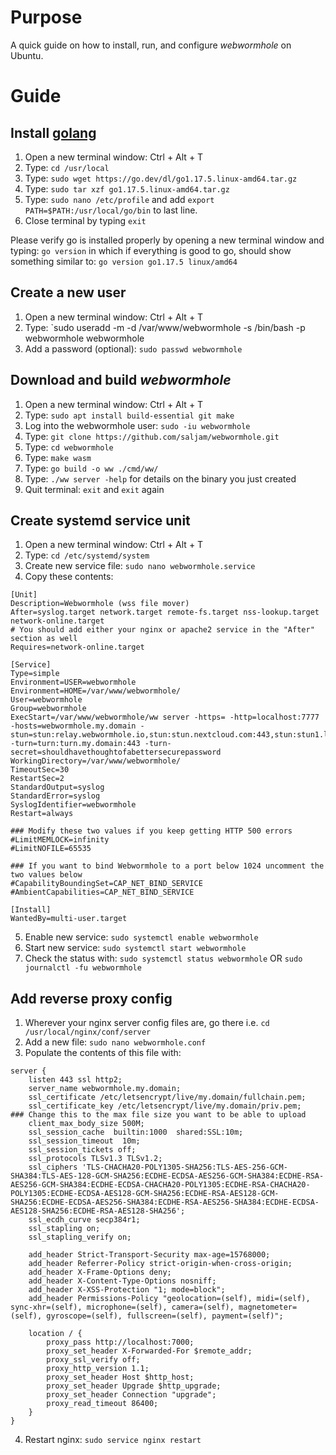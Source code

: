 # Purpose
A quick guide on how to install, run, and configure _webwormhole_ on Ubuntu.

# Guide
## Install [golang](https://go.dev/dl/)
1. Open a new terminal window: Ctrl + Alt + T
2. Type: `cd /usr/local`
3. Type: `sudo wget https://go.dev/dl/go1.17.5.linux-amd64.tar.gz`
4. Type: `sudo tar xzf go1.17.5.linux-amd64.tar.gz`
5. Type: `sudo nano /etc/profile` and add `export PATH=$PATH:/usr/local/go/bin` to last line.
6. Close terminal by typing `exit`

Please verify go is installed properly by opening a new terminal window and typing: `go version` in which if everything is good to go, should show something similar to: `go version go1.17.5 linux/amd64`

## Create a new user
1. Open a new terminal window: Ctrl + Alt + T
2. Type: `sudo useradd -m -d /var/www/webwormhole -s /bin/bash -p webwormhole webwormhole
3. Add a password (optional): `sudo passwd webwormhole`

## Download and build _webwormhole_
1. Open a new terminal window: Ctrl + Alt + T
2. Type: `sudo apt install build-essential git make`
3. Log into the webwormhole user: `sudo -iu webwormhole`
4. Type: `git clone https://github.com/saljam/webwormhole.git`
5. Type: `cd webwormhole`
6. Type: `make wasm`
7. Type: `go build -o ww ./cmd/ww/`
8. Type: `./ww server -help` for details on the binary you just created
9. Quit terminal: `exit` and `exit` again

## Create systemd service unit
1. Open a new terminal window: Ctrl + Alt + T
2. Type: `cd /etc/systemd/system`
3. Create new service file: `sudo nano webwormhole.service`
4. Copy these contents:

```
[Unit]
Description=Webwormhole (wss file mover)
After=syslog.target network.target remote-fs.target nss-lookup.target network-online.target
# You should add either your nginx or apache2 service in the "After" section as well
Requires=network-online.target

[Service]
Type=simple
Environment=USER=webwormhole
Environment=HOME=/var/www/webwormhole/
User=webwormhole
Group=webwormhole
ExecStart=/var/www/webwormhole/ww server -https= -http=localhost:7777 -hosts=webwormhole.my.domain -stun=stun:relay.webwormhole.io,stun:stun.nextcloud.com:443,stun:stun1.l.google.com:19302 -turn=turn:turn.my.domain:443 -turn-secret=shouldhavethoughtofabettersecurepassword
WorkingDirectory=/var/www/webwormhole/
TimeoutSec=30
RestartSec=2
StandardOutput=syslog
StandardError=syslog
SyslogIdentifier=webwormhole
Restart=always

### Modify these two values if you keep getting HTTP 500 errors
#LimitMEMLOCK=infinity
#LimitNOFILE=65535

### If you want to bind Webwormhole to a port below 1024 uncomment the two values below
#CapabilityBoundingSet=CAP_NET_BIND_SERVICE
#AmbientCapabilities=CAP_NET_BIND_SERVICE

[Install]
WantedBy=multi-user.target
```

5. Enable new service: `sudo systemctl enable webwormhole`
6. Start new service: `sudo systemctl start webwormhole`
7. Check the status with: `sudo systemctl status webwormhole` OR `sudo journalctl -fu webwormhole`

## Add reverse proxy config
1. Wherever your nginx server config files are, go there i.e. `cd /usr/local/nginx/conf/server`
2. Add a new file: `sudo nano webwormhole.conf`
3. Populate the contents of this file with:

```
server {
    listen 443 ssl http2;
    server_name webwormhole.my.domain;
    ssl_certificate /etc/letsencrypt/live/my.domain/fullchain.pem;
    ssl_certificate_key /etc/letsencrypt/live/my.domain/priv.pem;
### Change this to the max file size you want to be able to upload
    client_max_body_size 500M;
    ssl_session_cache  builtin:1000  shared:SSL:10m;
    ssl_session_timeout  10m;
    ssl_session_tickets off;
    ssl_protocols TLSv1.3 TLSv1.2;
    ssl_ciphers 'TLS-CHACHA20-POLY1305-SHA256:TLS-AES-256-GCM-SHA384:TLS-AES-128-GCM-SHA256:ECDHE-ECDSA-AES256-GCM-SHA384:ECDHE-RSA-AES256-GCM-SHA384:ECDHE-ECDSA-CHACHA20-POLY1305:ECDHE-RSA-CHACHA20-POLY1305:ECDHE-ECDSA-AES128-GCM-SHA256:ECDHE-RSA-AES128-GCM-SHA256:ECDHE-ECDSA-AES256-SHA384:ECDHE-RSA-AES256-SHA384:ECDHE-ECDSA-AES128-SHA256:ECDHE-RSA-AES128-SHA256';
    ssl_ecdh_curve secp384r1;
    ssl_stapling on;
    ssl_stapling_verify on;

    add_header Strict-Transport-Security max-age=15768000;
    add_header Referrer-Policy strict-origin-when-cross-origin;
    add_header X-Frame-Options deny;
    add_header X-Content-Type-Options nosniff;
    add_header X-XSS-Protection "1; mode=block";
    add_header Permissions-Policy "geolocation=(self), midi=(self), sync-xhr=(self), microphone=(self), camera=(self), magnetometer=(self), gyroscope=(self), fullscreen=(self), payment=(self)";

    location / {
        proxy_pass http://localhost:7000;
        proxy_set_header X-Forwarded-For $remote_addr;
        proxy_ssl_verify off;
        proxy_http_version 1.1;
        proxy_set_header Host $http_host;
        proxy_set_header Upgrade $http_upgrade;
        proxy_set_header Connection "upgrade";
        proxy_read_timeout 86400;
    }
}
```
4. Restart nginx: `sudo service nginx restart`
